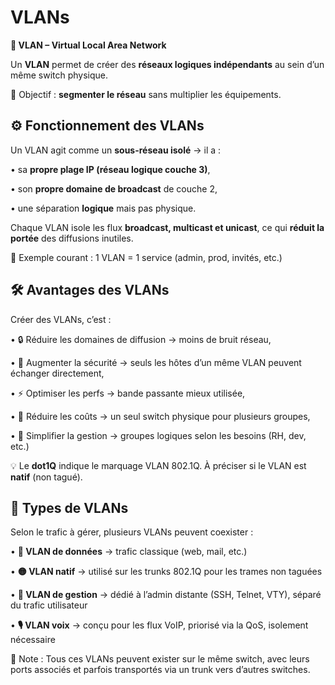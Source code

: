 # VLANs

**🧩 VLAN – Virtual Local Area Network**

Un **VLAN** permet de créer des **réseaux logiques indépendants** au sein d’un même switch physique.

🎯 Objectif : **segmenter le réseau** sans multiplier les équipements.



## **⚙️ Fonctionnement des VLANs**

Un VLAN agit comme un **sous-réseau isolé** → il a :

• sa **propre plage IP (réseau logique couche 3)**,

• son **propre domaine de broadcast** de couche 2,

• une séparation **logique** mais pas physique.

Chaque VLAN isole les flux **broadcast, multicast et unicast**, ce qui **réduit la portée** des diffusions inutiles.

🧠 Exemple courant : 1 VLAN = 1 service (admin, prod, invités, etc.)



## **🛠️ Avantages des VLANs**

Créer des VLANs, c’est :

• 🔒 Réduire les domaines de diffusion → moins de bruit réseau,

• 🔐 Augmenter la sécurité → seuls les hôtes d’un même VLAN peuvent échanger directement,

• ⚡ Optimiser les perfs → bande passante mieux utilisée,

• 💸 Réduire les coûts → un seul switch physique pour plusieurs groupes,

• 🤝 Simplifier la gestion → groupes logiques selon les besoins (RH, dev, etc.)

💡 Le **dot1Q** indique le marquage VLAN 802.1Q. À préciser si le VLAN est **natif** (non tagué).



## **🧱 Types de VLANs**

Selon le trafic à gérer, plusieurs VLANs peuvent coexister :

• **📧 VLAN de données** → trafic classique (web, mail, etc.)

• **🟡 VLAN natif** → utilisé sur les trunks 802.1Q pour les trames non taguées

• **🔐 VLAN de gestion** → dédié à l’admin distante (SSH, Telnet, VTY), séparé du trafic utilisateur

• **🎙️ VLAN voix** → conçu pour les flux VoIP, priorisé via la QoS, isolement nécessaire

📝 Note : Tous ces VLANs peuvent exister sur le même switch, avec leurs ports associés et parfois transportés via un trunk vers d’autres switches.

